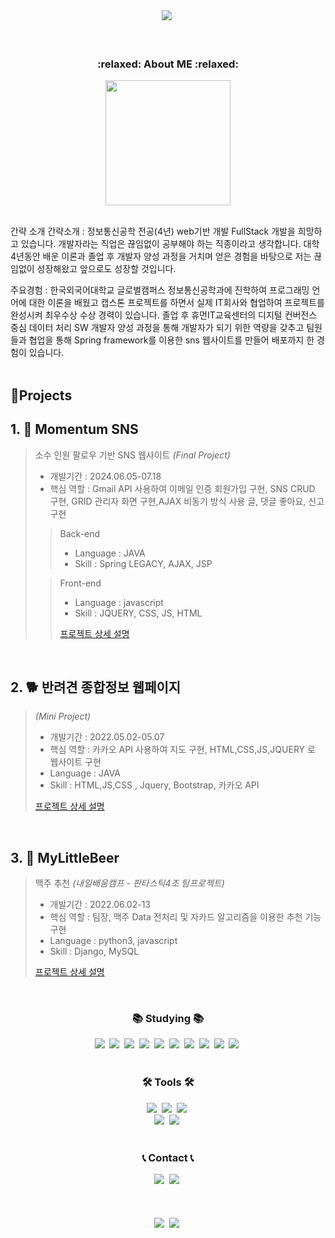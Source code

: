 <!--타이틀 부분-->

<div align="center">
  <img src="https://github.com/ssamjagod/ssamjagod/assets/133216140/0a17dd26-1bb7-43c8-9fad-e4446bb60668" />&nbsp
</div>
<br>
<br>
<h3 align="center">:relaxed: About ME :relaxed:</h3>
<p align="center"><img src="https://github.com/user-attachments/assets/5fda50c4-734b-45db-9e13-a79a50007ece" width="200" height="200"/></p>
<br>
간략 소개
간략소개 : 정보통신공학 전공(4년) web기반 개발 FullStack 개발을 희망하고 있습니다. 개발자라는 직업은 끊임없이 공부해야 하는 직종이라고 생각합니다. 대학 4년동안 배운 이론과 졸업 후 개발자 양성 과정을 거치며 얻은 경험을 바탕으로 저는 끊임없이 성장해왔고 앞으로도 성장할 것입니다.

주요경험 : 한국외국어대학교 글로벌캠퍼스 정보통신공학과에 진학하여 프로그래밍 언어에 대한 이론을 배웠고 캡스톤 프로젝트를 하면서 실제 IT회사와 협업하여 프로젝트를 완성시켜 최우수상 수상 경력이 있습니다. 졸업 후 휴먼IT교육센터의 디지털 컨버전스 중심 데이터 처리 SW 개발자 양성 과정을 통해 개발자가 되기 위한 역량을 갖추고 팀원들과 협업을 통해 Spring framework를 이용한 sns 웹사이트를 만들어 배포까지 한 경험이 있습니다.
<br>
<br>


## 📝Projects

## 1. :love_letter: Momentum SNS

> 소수 인원 팔로우 기반 SNS 웹사이트 _(Final Project)_
>
> - 개발기간 : 2024.06.05-07.18
> - 핵심 역할 : Gmail API 사용하여 이메일 인증 회원가입 구현, SNS CRUD 구현, GRID 관리자 화면 구현,AJAX 비동기 방식 사용 글, 댓글 좋아요, 신고 구현
>
>> Back-end
>> - Language : JAVA  
>> - Skill : Spring LEGACY, AJAX, JSP
>> 
>
>> Front-end
>> - Language : javascript
>> - Skill : JQUERY, CSS, JS, HTML
>>
>> [프로젝트 상세 설명](https://github.com/ssamjagod/momentum)

<br />

## 2. :dog2: 반려견 종합정보 웹페이지

>  _(Mini Project)_
>
> - 개발기간 : 2022.05.02-05.07
> - 핵심 역할 : 카카오 API 사용하여 지도 구현, HTML,CSS,JS,JQUERY 로 웹사이트 구현
> - Language : JAVA
> - Skill : HTML,JS,CSS , Jquery, Bootstrap, 카카오 API
>
> [프로젝트 상세 설명](https://github.com/ssamjagod/Momentum-PET)

<br />

## 3. 🍻 MyLittleBeer

> 맥주 추천 _(내일배움캠프 - 판타스틱4조 팀프로젝트)_
>
> - 개발기간 : 2022.06.02-13
> - 핵심 역할 : 팀장, 맥주 Data 전처리 및 자카드 알고리즘을 이용한 추천 기능 구현 
> - Language : python3, javascript
> - Skill : Django, MySQL
>
> [프로젝트 상세 설명](https://github.com/kimphysicsman/mylittlebeer/)

<br />

<h3 align="center">📚 Studying 📚</h3>
<div align="center">
  <img src="https://img.shields.io/badge/Spring-6DB33F?style=flat&logo=spring&logoColor=white"/>&nbsp
<img src="https://img.shields.io/badge/HTML-E34F26?style=flat&logo=html5&logoColor=white"/>&nbsp
<img src="https://img.shields.io/badge/CSS-1572B6?style=flat&logo=css3&logoColor=white"/>&nbsp
<img src="https://img.shields.io/badge/JavaScript-F7DF1E?style=flat&logo=javascript&logoColor=white"/>&nbsp
<img src="https://img.shields.io/badge/Java-F80000?style=flat&logoColor=white"/>&nbsp
<img src="https://img.shields.io/badge/JSP-F80000?style=flat&logoColor=white"/>&nbsp
<img src="https://img.shields.io/badge/Oracle-F80000?style=flat&logo=oracle&logoColor=white"/>&nbsp
<img src="https://img.shields.io/badge/MySQL-4479A1?style=flat&logo=MySQL&logoColor=white">&nbsp
<img src="https://img.shields.io/badge/MariaDB-003545?style=flat&logo=mariadb&logoColor=white"/>&nbsp
<img src="https://img.shields.io/badge/MyBatis-362929?style=flat"/>&nbsp
</div>

<br>
<h3 align="center">🛠 Tools 🛠</h3>
<div align="center">
  <img src="https://img.shields.io/badge/git-F05033.svg?style=for-the-badge&logo=git&logoColor=white" />&nbsp
  <img src="https://img.shields.io/badge/github-181717.svg?style=for-the-badge&logo=github&logoColor=white" />&nbsp
  <img src="https://img.shields.io/badge/Notion-F3F3F3.svg?style=for-the-badge&logo=notion&logoColor=black" />&nbsp
</div>
<div align="center">
  <img src="https://img.shields.io/badge/Visual%20Studio%20Code-0078d7.svg?style=for-the-badge&logo=visual-studio-code&logoColor=white" />&nbsp
  <img src="https://img.shields.io/badge/Eclipse-FE7A16.svg?style=for-the-badge&logo=Eclipse&logoColor=white" />&nbsp
<!--   <img src="https://img.shields.io/badge/Colab-2C2C32.svg?style=for-the-badge&logo=googlecolab&logoColor=F9AB00" />&nbsp -->
</div>

<br>

<h3 align="center">📞 Contact 📞</h3>
<div align="center">
  <img src="https://img.shields.io/badge/kakaotalk-ffcd00.svg?style=for-the-badge&logo=kakaotalk&logoColor=000000" />&nbsp
  <img src="https://img.shields.io/badge/skace2929@naver.com-D14836?style=for-the-badge&logo=gmail&logoColor=white" />&nbsp
</div>

<br>
<br>
<br>

<div align="center">
<img src="https://github-readme-stats.vercel.app/api?username=ssamjagod&include_all_commits=true&show_icons=true&theme=cobalt" />&nbsp
<img src="https://github-readme-stats.vercel.app/api/top-langs/?username=ssamjagod&layout=compact" />&nbsp
</div>

